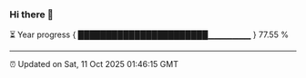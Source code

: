 ### Hi there 👋

⏳ Year progress { ███████████████████████▁▁▁▁▁▁▁ } 77.55 %

---

⏰ Updated on Sat, 11 Oct 2025 01:46:15 GMT


